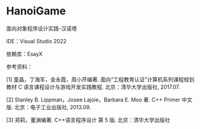 # HanoiGame
面向对象程序设计实践-汉诺塔

IDE：Visual Studio 2022

依赖库：EsayX

参考资料：

[1] 童晶，丁海军，金永霞，周小芹编著. 面向“工程教育认证”计算机系列课程规划教材 C 语言课程设计与游戏开发实践教程. 北京：清华大学出版社, 2017.07.

[2] Stanley B. Lippman，Josee Lajoie，Barbara E. Moo 著. C++ Primer 中文版. 北京：电子工业出版社, 2013.09.

[3] 郑莉，董渊编著. C++语言程序设计 第 5 版. 北京：清华大学出版社
